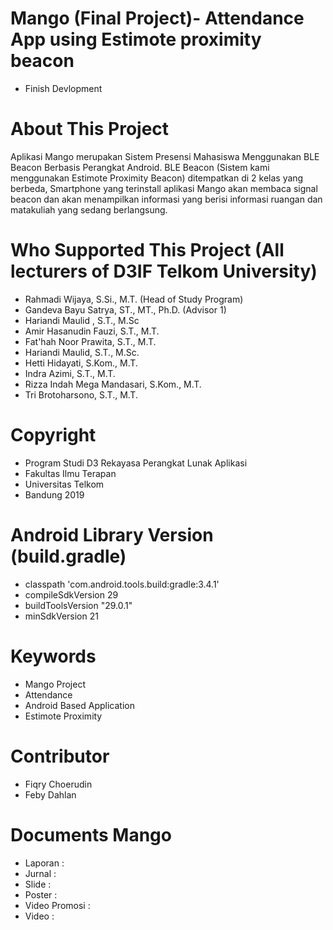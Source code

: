 # Mango (Final Project)- Attendance App using Estimote proximity beacon
- Finish Devlopment

# About This Project
Aplikasi Mango merupakan Sistem Presensi Mahasiswa Menggunakan BLE Beacon Berbasis Perangkat Android.
BLE Beacon (Sistem kami menggunakan Estimote Proximity Beacon) ditempatkan di 2 kelas yang berbeda,
Smartphone yang terinstall aplikasi Mango akan membaca signal beacon dan akan menampilkan informasi
yang berisi informasi ruangan dan matakuliah yang sedang berlangsung.

# Who Supported This Project (All lecturers of D3IF Telkom University)
- Rahmadi Wijaya, S.Si., M.T. (Head of Study Program)
- Gandeva Bayu Satrya, ST., MT., Ph.D. (Advisor 1)
- Hariandi Maulid , S.T., M.Sc
- Amir Hasanudin Fauzi, S.T., M.T.
- Fat'hah Noor Prawita, S.T., M.T.
- Hariandi Maulid, S.T., M.Sc.
- Hetti Hidayati, S.Kom., M.T.
- Indra Azimi, S.T., M.T.
- Rizza Indah Mega Mandasari, S.Kom., M.T.
- Tri Brotoharsono, S.T., M.T.

# Copyright
- Program Studi D3 Rekayasa Perangkat Lunak Aplikasi
- Fakultas Ilmu Terapan
- Universitas Telkom
- Bandung 2019

# Android Library Version (build.gradle)
- classpath 'com.android.tools.build:gradle:3.4.1'
- compileSdkVersion 29
- buildToolsVersion "29.0.1"
- minSdkVersion 21

# Keywords
- Mango Project
- Attendance
- Android Based Application
- Estimote Proximity

# Contributor
- Fiqry Choerudin
- Feby Dahlan

# Documents Mango
- Laporan :
- Jurnal :
- Slide :
- Poster :
- Video Promosi :
- Video :